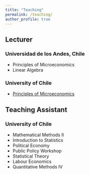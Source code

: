 ```yaml
---
title: "Teaching"
permalink: /teaching/
author_profile: true
---
```


## Lecturer

### Universidad de los Andes, Chile
* Principles of Microeconomics
* Linear Algebra


### University of Chile
* [Principles of Microeconomics](UCH/Microeconomics/)

## Teaching Assistant

### University of Chile
* Mathematical Methods II
* Introduction to Statistics
* Political Economy
* Public Policy Workshop
* Statistical Theory
* Labour Economics
* Quantitative Methods IV